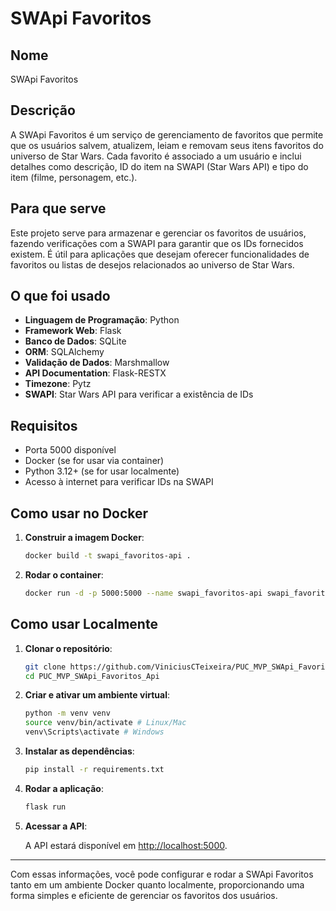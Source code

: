 # SWApi Favoritos

## Nome
SWApi Favoritos

## Descrição
A SWApi Favoritos é um serviço de gerenciamento de favoritos que permite que os usuários salvem, atualizem, leiam e removam seus itens favoritos do universo de Star Wars. Cada favorito é associado a um usuário e inclui detalhes como descrição, ID do item na SWAPI (Star Wars API) e tipo do item (filme, personagem, etc.).

## Para que serve
Este projeto serve para armazenar e gerenciar os favoritos de usuários, fazendo verificações com a SWAPI para garantir que os IDs fornecidos existem. É útil para aplicações que desejam oferecer funcionalidades de favoritos ou listas de desejos relacionados ao universo de Star Wars.

## O que foi usado
- **Linguagem de Programação**: Python
- **Framework Web**: Flask
- **Banco de Dados**: SQLite
- **ORM**: SQLAlchemy
- **Validação de Dados**: Marshmallow
- **API Documentation**: Flask-RESTX
- **Timezone**: Pytz
- **SWAPI**: Star Wars API para verificar a existência de IDs

## Requisitos
- Porta 5000 disponível
- Docker (se for usar via container)
- Python 3.12+ (se for usar localmente)
- Acesso à internet para verificar IDs na SWAPI

## Como usar no Docker

1. **Construir a imagem Docker**:

   ```bash
   docker build -t swapi_favoritos-api .
   ```

2. **Rodar o container**:

   ```bash
   docker run -d -p 5000:5000 --name swapi_favoritos-api swapi_favoritos-api
   ```

## Como usar Localmente

1. **Clonar o repositório**:

   ```bash
   git clone https://github.com/ViniciusCTeixeira/PUC_MVP_SWApi_Favoritos_Api.git
   cd PUC_MVP_SWApi_Favoritos_Api
   ```

2. **Criar e ativar um ambiente virtual**:

   ```bash
   python -m venv venv
   source venv/bin/activate # Linux/Mac
   venv\Scripts\activate # Windows
   ```

3. **Instalar as dependências**:

   ```bash
   pip install -r requirements.txt
   ```

4. **Rodar a aplicação**:

   ```bash
   flask run
   ```

5. **Acessar a API**:

   A API estará disponível em [http://localhost:5000](http://localhost:5000).

---

Com essas informações, você pode configurar e rodar a SWApi Favoritos tanto em um ambiente Docker quanto localmente, proporcionando uma forma simples e eficiente de gerenciar os favoritos dos usuários.